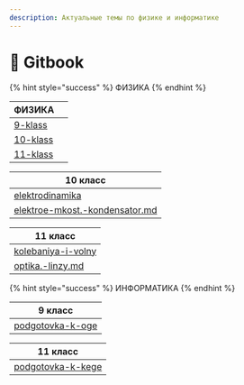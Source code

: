 ```yaml
---
description: Актуальные темы по физике и информатике
---
```


# 📗 Gitbook



{% hint style="success" %}
ФИЗИКА
{% endhint %}

<table data-view="cards" data-full-width="false"><thead><tr><th data-type="content-ref">ФИЗИКА</th><th data-hidden data-card-cover data-type="files"></th></tr></thead><tbody><tr><td><a href="fizika/9-klass/">9-klass</a></td><td></td></tr><tr><td><a href="fizika/10-klass/">10-klass</a></td><td></td></tr><tr><td><a href="fizika/11-klass/">11-klass</a></td><td></td></tr></tbody></table>

<table><thead><tr><th data-type="content-ref">10 класс</th></tr></thead><tbody><tr><td><a href="fizika/10-klass/elektrodinamika/">elektrodinamika</a></td></tr><tr><td><a href="fizika/10-klass/elektrodinamika/elektroe-mkost.-kondensator.md">elektroe-mkost.-kondensator.md</a></td></tr></tbody></table>

<table><thead><tr><th data-type="content-ref">11 класс</th></tr></thead><tbody><tr><td><a href="fizika/11-klass/kolebaniya-i-volny/">kolebaniya-i-volny</a></td></tr><tr><td><a href="fizika/11-klass/kolebaniya-i-volny/optika.-linzy.md">optika.-linzy.md</a></td></tr></tbody></table>

{% hint style="success" %}
ИНФОРМАТИКА
{% endhint %}

<table><thead><tr><th data-type="content-ref">9 класс</th></tr></thead><tbody><tr><td><a href="informatika/9-klass/podgotovka-k-oge/">podgotovka-k-oge</a></td></tr></tbody></table>

<table><thead><tr><th data-type="content-ref">11 класс</th></tr></thead><tbody><tr><td><a href="informatika/11-klass/podgotovka-k-kege/">podgotovka-k-kege</a></td></tr></tbody></table>
